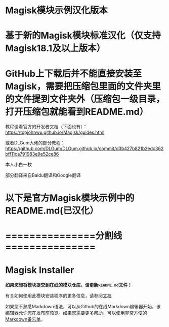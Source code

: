 # Magisk模块示例汉化版本
# 基于新的Magisk模块标准汉化（仅支持Magisk18.1及以上版本）

# GitHub上下载后并不能直接安装至Magisk，需要把压缩包里面的文件夹里的文件提到文件夹外（压缩包一级目录，打开压缩包就能看到README.md）
  
  教程请看官方的开发者文档（下面也有）：https://topjohnwu.github.io/Magisk/guides.html
  
  或者DLGum大佬的部分教程：https://github.com/DLGum/DLGum.github.io/commit/d3b427b821b2edc362bff11ca791983e9e52ce86
  
  本人小白一枚
  
  部分翻译来自Baidu翻译和Google翻译
# 以下是官方Magisk模块示例中的README.md(已汉化）
# ===============分割线===============

# Magisk Installer

**如果您想将模块提交到在线的模块仓库，请更新`README.md`文件！**

有关如何使用此模块安装程序的更多信息，请参阅[文档](https://topjohnwu.github.io/Magisk/guides.html)

如果您不熟悉Markdown语法，可以从Github的在线Markdown编辑器开始，该编辑器允许您在发布前预览。如果您需要更多帮助，可以使用非常方便的[Markdown备忘单](https://github.com/adam-p/markdown-here/wiki/markdown-cashtsheet)。
